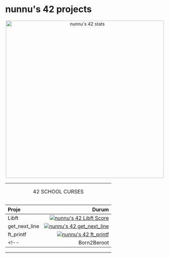 # **nunnu's 42 projects**
<p align="center">
<a href="https://github.com/JaeSeoKim/badge42">
        <img width="500px"src="https://badge42.vercel.app/api/v2/cldyzvso800060fmnnkmsw17v/stats?cursusId=21&coalitionId=362" alt="nunnu's 42 stats" /></a>
</p>

<table width="100%" align="center">
<tr style="display:flex; justify-content:space-around; paddind:0;">
<td colspan="2" style="padding:0; margin:0; text-align:center;">

<p align="center">
42 SCHOOL CURSES
</p>

</td></tr>

<tr style="display:flex; justify-content:space-around; paddind:0;">
<td style="padding:0; margin:0;">

| Proje         | Durum  |
| :-  	        |	-:	   |
| Libft         | [![nunnu's 42 Libft Score](https://badge42.vercel.app/api/v2/cldyzvso800060fmnnkmsw17v/project/3144746)](https://github.com/kuvarti/42MainWorks/tree/libft)|
| get_next_line | [![nunnu's 42 get_next_line](https://badge42.vercel.app/api/v2/cldyzvso800060fmnnkmsw17v/project/3208387)](https://github.com/kuvarti/42MainWorks/tree/getnextline)|
| ft_printf     | [![nunnu's 42 ft_printf](https://badge42.vercel.app/api/v2/cldyzvso800060fmnnkmsw17v/project/3208180)](https://github.com/kuvarti/42MainWorks/tree/ft_prinf)|
<!-- | Born2Beroot   | [![nunnu's 42 Born2Beroot]()](https://github.com/kuvarti/42MainWorks/tree/born2beroot)| -->

</td></tr>
</table>

